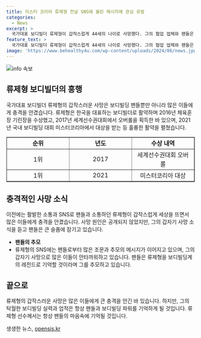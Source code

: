 ```yaml
---
title: 미스터 코리아 류제형 전날 SNS에 올린 메시지에 관심 유발
categories:
  - News
excerpt: >
  국가대표 보디빌더 류제형이 갑작스럽게 44세의 나이로 사망했다. 그의 협업 업체와 팬들은 그를 추모하며 삼가 고인의 명복을 빌었고, 팬들은 그의 갑작스러운 사망에 충격을 받고 있다. 류제형은 한국을 대표하는 보디빌더로 활약하며 다수의 성과를 올린 레전드로 기억될 것이다. 사망 원인은 아직 공개되지 않았으나, 그는 사망 전날까지 활발한 소통을 이어가고 있었다.
feature_text: >
  국가대표 보디빌더 류제형이 갑작스럽게 44세의 나이로 사망했다. 그의 협업 업체와 팬들은 그를 추모하며 삼가 고인의 명복을 빌었고, 팬들은 그의 갑작스러운 사망에 충격을 받고 있다. 류제형은 한국을 대표하는 보디빌더로 활약하며 다수의 성과를 올린 레전드로 기억될 것이다. 사망 원인은 아직 공개되지 않았으나, 그는 사망 전날까지 활발한 소통을 이어가고 있었다.
image: 'https://www.behealthy4u.com/wp-content/uploads/2024/06/news.jpg'
---
```


<p><img src="https://www.behealthy4u.com/wp-content/uploads/2024/06/news.jpg" alt="info 속보" /></p>

<h2 data-ke-size="size26">류제형 보디빌더의 흥행</h2>

<p data-ke-size="size16">국가대표 보디빌더 류제형의 갑작스러운 사망은 보디빌딩 팬들뿐만 아니라 많은 이들에게 충격을 안겼습니다. 류제형은 한국을 대표하는 보디빌더로 활약하며 2016년 체육훈장 기린장을 수상했고, 2017년 세계선수권대회에서 오버롤을 획득한 바 있으며, 2021년 국내 보디빌딩 대회 미스터코리아에서 대상을 받는 등 훌륭한 활약을 펼쳤습니다.</p>

<table style="width: 100%;" border="1"><tbody><tr><td style="text-align: center; width: 33.3333%;"><b>순위</b></td><td style="text-align: center; width: 33.3333%;"><b>년도</b></td><td style="text-align: center; width: 33.3333%;"><b>수상 내역</b></td></tr><tr><td style="text-align: center; width: 33.3333%;">1위</td><td style="text-align: center; width: 33.3333%;">2017</td><td style="text-align: center; width: 33.3333%;">세계선수권대회 오버롤</td></tr><tr><td style="text-align: center; width: 33.3333%;">1위</td><td style="text-align: center; width: 33.3333%;">2021</td><td style="text-align: center; width: 33.3333%;">미스터코리아 대상</td></tr></tbody></table>

<h2 data-ke-size="size26">충격적인 사망 소식</h2>

<p data-ke-size="size16">이전에는 활발한 소통과 SNS로 팬들과 소통하던 류제형이 갑작스럽게 세상을 뜨면서 많은 이들에게 충격을 안겼습니다. 사망 원인은 공개되지 않았지만, 그의 갑자기 사망 소식을 듣고 팬들은 큰 슬픔에 잠기고 있습니다.</p>

<ul><li><b>팬들의 추모</b></li>
<li>류제형의 SNS에는 팬들로부터 많은 조문과 추모의 메시지가 이어지고 있으며, 그의 갑자기 사망으로 많은 이들이 안타까워하고 있습니다. 팬들은 류제형을 보디빌딩계의 레전드로 기억할 것이라며 그를 추모하고 있습니다.</li></ul>

<h2 data-ke-size="size26">끝으로</h2>

<p data-ke-size="size16">류제형의 갑작스러운 사망은 많은 이들에게 큰 충격을 안긴 바 있습니다. 하지만, 그의 탁월한 보디빌딩 실력과 업적은 항상 팬들과 보디빌딩 파워를 기억하게 될 것입니다. 류제형 선수께서는 항상 팬들의 마음속에 기억될 것입니다.</p>
생생한 뉴스, <a href="https://opensis.kr" rel="dofollow">opensis.kr</a>


